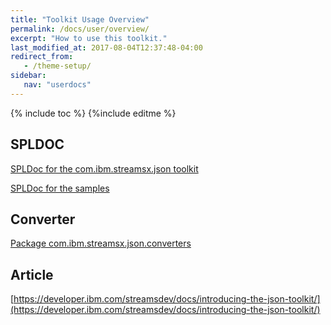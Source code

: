 ```yaml
---
title: "Toolkit Usage Overview"
permalink: /docs/user/overview/
excerpt: "How to use this toolkit."
last_modified_at: 2017-08-04T12:37:48-04:00
redirect_from:
   - /theme-setup/
sidebar:
   nav: "userdocs"
---
```

{% include toc %}
{%include editme %}


## SPLDOC

[SPLDoc for the com.ibm.streamsx.json toolkit](https://ibmstreams.github.io/streamsx.json/com.ibm.streamsx.json/doc/spldoc/html/index.html)

[SPLDoc for the samples](https://ibmstreams.github.io/streamsx.json/samples/doc/json/html/index.html)

## Converter

[Package com.ibm.streamsx.json.converters](https://ibmstreams.github.io/streamsx.json/com.ibm.streamsx.json/doc/converters/index.html)

## Article

[https://developer.ibm.com/streamsdev/docs/introducing-the-json-toolkit/](https://developer.ibm.com/streamsdev/docs/introducing-the-json-toolkit/)
